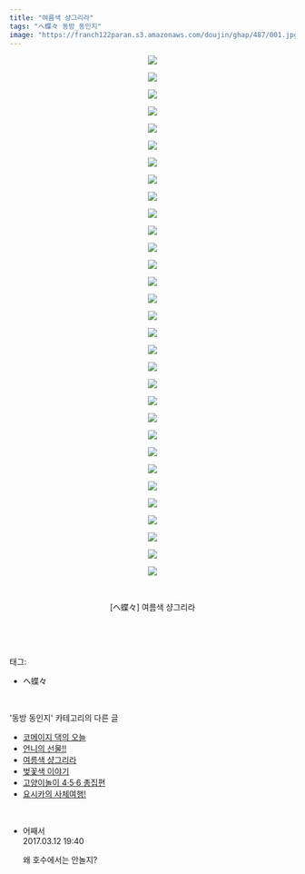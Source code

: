 ```yaml
---
title: "여름색 샹그리라"
tags: "ヘ蝶々 동방_동인지"
image: "https://franch122paran.s3.amazonaws.com/doujin/ghap/487/001.jpg"
---
```

<div class="article">
<p style="text-align: center; clear: none; float: none;"><img src="{{ site.imgserver7 }}/ghap/487/001.jpg"/></p>
<p style="text-align: center; clear: none; float: none;"><img src="{{ site.imgserver7 }}/ghap/487/002.jpg"/></p>
<p style="text-align: center; clear: none; float: none;"><img src="{{ site.imgserver7 }}/ghap/487/003.jpg"/></p>
<p style="text-align: center; clear: none; float: none;"><img src="{{ site.imgserver7 }}/ghap/487/004.jpg"/></p>
<p style="text-align: center; clear: none; float: none;"><img src="{{ site.imgserver7 }}/ghap/487/005.jpg"/></p>
<p style="text-align: center; clear: none; float: none;"><img src="{{ site.imgserver7 }}/ghap/487/006.jpg"/></p>
<p style="text-align: center; clear: none; float: none;"><img src="{{ site.imgserver7 }}/ghap/487/007.jpg"/></p>
<p style="text-align: center; clear: none; float: none;"><img src="{{ site.imgserver7 }}/ghap/487/008.jpg"/></p>
<p style="text-align: center; clear: none; float: none;"><img src="{{ site.imgserver7 }}/ghap/487/009.jpg"/></p>
<p style="text-align: center; clear: none; float: none;"><img src="{{ site.imgserver7 }}/ghap/487/010.jpg"/></p>
<p style="text-align: center; clear: none; float: none;"><img src="{{ site.imgserver7 }}/ghap/487/011.jpg"/></p>
<p style="text-align: center; clear: none; float: none;"><img src="{{ site.imgserver7 }}/ghap/487/012.jpg"/></p>
<p style="text-align: center; clear: none; float: none;"><img src="{{ site.imgserver7 }}/ghap/487/013.jpg"/></p>
<p style="text-align: center; clear: none; float: none;"><img src="{{ site.imgserver7 }}/ghap/487/014.jpg"/></p>
<p style="text-align: center; clear: none; float: none;"><img src="{{ site.imgserver7 }}/ghap/487/015.jpg"/></p>
<p style="text-align: center; clear: none; float: none;"><img src="{{ site.imgserver7 }}/ghap/487/016.jpg"/></p>
<p style="text-align: center; clear: none; float: none;"><img src="{{ site.imgserver7 }}/ghap/487/017.jpg"/></p>
<p style="text-align: center; clear: none; float: none;"><img src="{{ site.imgserver7 }}/ghap/487/018.jpg"/></p>
<p style="text-align: center; clear: none; float: none;"><img src="{{ site.imgserver7 }}/ghap/487/019.jpg"/></p>
<p style="text-align: center; clear: none; float: none;"><img src="{{ site.imgserver7 }}/ghap/487/020.jpg"/></p>
<p style="text-align: center; clear: none; float: none;"><img src="{{ site.imgserver7 }}/ghap/487/021.jpg"/></p>
<p style="text-align: center; clear: none; float: none;"><img src="{{ site.imgserver7 }}/ghap/487/022.jpg"/></p>
<p style="text-align: center; clear: none; float: none;"><img src="{{ site.imgserver7 }}/ghap/487/023.jpg"/></p>
<p style="text-align: center; clear: none; float: none;"><img src="{{ site.imgserver7 }}/ghap/487/024.jpg"/></p>
<p style="text-align: center; clear: none; float: none;"><img src="{{ site.imgserver7 }}/ghap/487/025.jpg"/></p>
<p style="text-align: center; clear: none; float: none;"><img src="{{ site.imgserver7 }}/ghap/487/026.jpg"/></p>
<p style="text-align: center; clear: none; float: none;"><img src="{{ site.imgserver7 }}/ghap/487/027.jpg"/></p>
<p style="text-align: center; clear: none; float: none;"><img src="{{ site.imgserver7 }}/ghap/487/028.jpg"/></p>
<p style="text-align: center; clear: none; float: none;"><img src="{{ site.imgserver7 }}/ghap/487/029.jpg"/></p>
<p style="text-align: center; clear: none; float: none;"><img src="{{ site.imgserver7 }}/ghap/487/030.jpg"/></p>
<p style="text-align: center; clear: none; float: none;"><img src="{{ site.imgserver7 }}/ghap/487/031.jpg"/></p>
<p style="text-align: center; clear: none; float: none;"><br/></p>
<p style="text-align: center; clear: none; float: none;">[ヘ蝶々] 여름색 샹그리라</p>
<p><br/></p>
</div><br/>
<div class="tagTrail">
<p>태그: </p>
<ul>
<li>ヘ蝶々</li>
</ul>
</div><br/>
<div class="another">
<p>'동방 동인지' 카테고리의 다른 글</p>
<ul>
<li><a href="/ghap_489">코메이지 댁의 오늘</a></li>
<li><a href="/ghap_488">언니의 선물!!</a></li>
<li><a href="/ghap_487">여름색 샹그리라</a></li>
<li><a href="/ghap_486">벚꽃색 이야기</a></li>
<li><a href="/ghap_485">고양이놀이 4·5·6 총집편</a></li>
<li><a href="/ghap_484">요시카의 사체여행!</a></li>
</ul>
</div><br/>
<div class="cb_module cb_fluid">
<div class="cb_wrt cb_profile">
<div class="comment">
<ul>
<li class="cb_thumb_off" id="comment14937662">
<div class="cb_comment_area">
<div class="cb_info_area">
<div class="cb_section">
<span class="cb_nick_name">어째서</span>
</div>
<div class="cb_section">
<span class="cb_date">2017.03.12 19:40 </span>
</div>
</div>
<div class="cb_dsc_comment">
<p class="cb_dsc">
											왜 호수에서는 안놀지?
										</p>
</div>
</div></li>
</ul>
</div>
</div><!-- commentList close -->
</div><br/>
